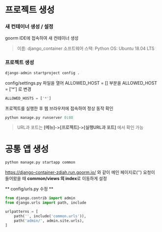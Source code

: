 # 프로젝트 생성

### 새 컨테이너 생성 / 설정

goorm IDE에 접속하여 새 컨테이너 생성

> 이름: django_container 
> 소프트웨어 스택: Python 
> OS: Ubuntu 18.04 LTS

### 프로젝트 생성
```python
django-admin startproject config .
```

config/settings.py 파일을 열어 ALLOWED_HOST = [] 부분을 ALLOWED_HOST = ['*'] 로 변경

```python
ALLOWED_HOSTS = ['*']
```

프로젝트를 실행한 후 웹 브라우저에 접속하여 정상 동작 확인

```python
python manage.py runserver 0:80
```
> URL과 포트는 **[메뉴]->[프로젝트]->[실행URL과 포트]** 에서 확인 가능

##
# 공통 앱 생성

```python
python manage.py startapp common
```

https://django-container-zdiah.run.goorm.io/ 와 같이 메인 페이지로('') 요청이 들어왔을 때 **common/views 의 index**로 이동하게 설정

** config/urls.py 수정 **
``` python
from django.contrib import admin
from django.urls import path, include

urlpatterns = [
    path('', include('common.urls')),
    path('admin/', admin.site.urls),
]
```
